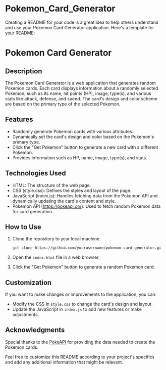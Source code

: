 # Pokemon_Card_Generator

Creating a README for your code is a great idea to help others understand and use your Pokemon Card Generator application. Here's a template for your README:

# Pokemon Card Generator

## Description

The Pokemon Card Generator is a web application that generates random Pokemon cards. Each card displays information about a randomly selected Pokemon, such as its name, hit points (HP), image, type(s), and various stats like attack, defense, and speed. The card's design and color scheme are based on the primary type of the selected Pokemon.

## Features

- Randomly generate Pokemon cards with various attributes.
- Dynamically set the card's design and color based on the Pokemon's primary type.
- Click the "Get Pokemon" button to generate a new card with a different Pokemon.
- Provides information such as HP, name, image, type(s), and stats.

## Technologies Used

- HTML: The structure of the web page.
- CSS (style.css): Defines the styles and layout of the page.
- JavaScript (index.js): Handles fetching data from the Pokemon API and dynamically updating the card's content and style.
- Pokemon API (https://pokeapi.co/): Used to fetch random Pokemon data for card generation.

## How to Use

1. Clone the repository to your local machine:

   ```bash
   git clone https://github.com/yourusername/pokemon-card-generator.git
   ```

2. Open the `index.html` file in a web browser.

3. Click the "Get Pokemon" button to generate a random Pokemon card.

## Customization

If you want to make changes or improvements to the application, you can:

- Modify the CSS in `style.css` to change the card's design and layout.
- Update the JavaScript in `index.js` to add new features or make adjustments.

## Acknowledgments

Special thanks to the [PokeAPI](https://pokeapi.co/) for providing the data needed to create the Pokemon cards.

Feel free to customize this README according to your project's specifics and add any additional information that might be relevant.
